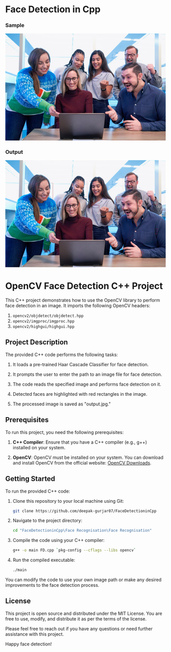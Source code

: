 # Face Detection in Cpp

### Sample
![Alt Input](https://github.com/Abhaykushwah/FaceDetectioninCpp/blob/main/Face%20Recognisation/img/sample%20input.jpg)
### Output
![Alt Output](https://github.com/Abhaykushwah/FaceDetectioninCpp/blob/main/Face%20Recognisation/img/sample%20output.jpg)


# OpenCV Face Detection C++ Project

This C++ project demonstrates how to use the OpenCV library to perform face detection in an image. It imports the following OpenCV headers:

1. `opencv2/objdetect/objdetect.hpp`
2. `opencv2/imgproc/imgproc.hpp`
3. `opencv2/highgui/highgui.hpp`

## Project Description

The provided C++ code performs the following tasks:

1. It loads a pre-trained Haar Cascade Classifier for face detection.

2. It prompts the user to enter the path to an image file for face detection.

3. The code reads the specified image and performs face detection on it.

4. Detected faces are highlighted with red rectangles in the image.

5. The processed image is saved as "output.jpg."

## Prerequisites

To run this project, you need the following prerequisites:

1. **C++ Compiler**: Ensure that you have a C++ compiler (e.g., g++) installed on your system.

2. **OpenCV**: OpenCV must be installed on your system. You can download and install OpenCV from the official website: [OpenCV Downloads](https://opencv.org/releases/).

## Getting Started

To run the provided C++ code:

1. Clone this repository to your local machine using Git:

    ```sh
    git clone https://github.com/deepak-gurjar07/FaceDetectioninCpp   
    ```

2. Navigate to the project directory:

    ```sh
    cd "FaceDetectioninCpp\Face Recognisation\Face Recognisation"
    ```

3. Compile the code using your C++ compiler:

    ```sh
    g++ -o main FD.cpp `pkg-config --cflags --libs opencv`
    ```

4. Run the compiled executable:

    ```sh
    ./main
    ```

You can modify the code to use your own image path or make any desired improvements to the face detection process.

## License

This project is open source and distributed under the MIT License. You are free to use, modify, and distribute it as per the terms of the license.

Please feel free to reach out if you have any questions or need further assistance with this project.

Happy face detection!
